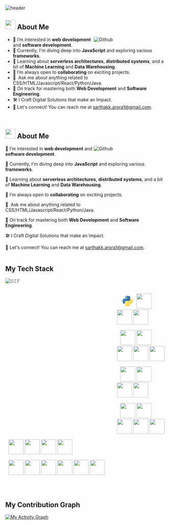 
![header](https://capsule-render.vercel.app/api?type=waving&color=gradient&customColorList=10&height=300&section=header&text=Hi,%20I'm%20Sarthak%20Arora%20!!%20👋&fontSize=65&fontAlignY=40&fontAlign=50&animation=fadeIn&desc=%E2%9C%85%20Full%20Stack%20Web%20Developer%20%7C%20%F0%9F%93%8A%20Data%20Visualization%20Analyst&descSize=26&descAlignY=65&descAlign=50&descColor=ffffff&descBg=true&descAnimate=true&fontAlignX=50)


<h2> <img src="https://cdn.edu.buncee.com/assets/48c9418aae96bd73814084fb7a379840/animation-imagination-speachbubble-0325820.gif" width=32px height=30px> About Me </h2>

<img width="45%" align="right" alt="Github" src="https://raw.githubusercontent.com/rahulbanerjee26/githubProfileReadmeGenerator/47a1a7b035154ce002fffc42e803b6ca8acbc4f3/gifs/git-header.svg" />


- 👀 I’m interested in **web development** and **software development**.
- 🌱 Currently, I'm diving deep into **JavaScript** and exploring various **frameworks**.
- 🧐 Learning about **serverless architectures**, **distributed systems**, and a bit of **Machine Learning** and **Data Warehousing**.
- 💞️ I’m always open to **collaborating** on exciting projects.
- 💬 &nbsp;Ask me about anything related to CSS/HTML/Javascript/React/Python/Java.
- 🌱 On track for mastering both **Web Development** and **Software Engineering**.
- 🛠 I Craft Digital Solutions that make an Impact.
- 📧 Let's connect! You can reach me at sarthakk.arora1@gmail.com.





<br>

<h2> <img src="https://cdn.edu.buncee.com/assets/48c9418aae96bd73814084fb7a379840/animation-imagination-speachbubble-0325820.gif" width=32px height=30px> About Me </h2>

<img width="45%" align="right" alt="Github" src="https://raw.githubusercontent.com/rahulbanerjee26/githubProfileReadmeGenerator/47a1a7b035154ce002fffc42e803b6ca8acbc4f3/gifs/git-header.svg" />

👀 I’m interested in **web development** and **software development**.

🌱 Currently, I'm diving deep into **JavaScript** and exploring various **frameworks**.

🧐 Learning about **serverless architectures**, **distributed systems**, and a bit of **Machine Learning** and **Data Warehousing**.

💞️ I’m always open to **collaborating** on exciting projects.

💬 &nbsp;Ask me about anything related to CSS/HTML/Javascript/React/Python/Java.

🌱 On track for mastering both **Web Development** and **Software Engineering**.

🛠 I Craft Digital Solutions that make an Impact.

📧 Let's connect! You can reach me at sarthakk.arora1@gmail.com.
&nbsp;
&nbsp;<br>
&nbsp;
&nbsp;


## My Tech Stack

<a><img align="left" height="470" width="350" alt="𝙶𝙸𝙵" src="https://i.imgur.com/mtxy6y7.png"></a>

<br> 
<br> 

<code><img style="margin-left: 10px;" height="47" width="47" src="https://raw.githubusercontent.com/github/explore/80688e429a7d4ef2fca1e82350fe8e3517d3494d/topics/python/python.png"></code>
<code><img height="47" width="47" src="https://skillicons.dev/icons?i=java&theme=light"></code>
<code><img height="47" width="47" src="https://skillicons.dev/icons?i=c&theme=light"></code>
<code><img height="47" width="47" src="https://skillicons.dev/icons?i=cpp&theme=light"></code>

<code><img style="margin-left: 10px;" height="47" width="47" src="https://skillicons.dev/icons?i=javascript&theme=light"></code>
<code><img height="47" width="47" src="https://skillicons.dev/icons?i=r&theme=light"></code>
<code><img height="47" width="47" src="https://skillicons.dev/icons?i=firebase&theme=light"></code>
<code><img height="47" width="47" src="https://skillicons.dev/icons?i=sqlite&theme=light"></code>
<code><img height="47" width="47" src="https://skillicons.dev/icons?i=mysql&theme=light"></code>

<code><img style="margin-left: 10px;" height="47" width="47" src="https://skillicons.dev/icons?i=html&theme=light"></code>
<code><img height="47" width="47" src="https://skillicons.dev/icons?i=css&theme=light"></code>
<code><img height="47" width="47" src="https://skillicons.dev/icons?i=react&theme=light"></code>
<code><img height="47" width="47" src="https://skillicons.dev/icons?i=nextjs&theme=light"></code>

<code><img style="margin-left: 10px;" height="47" width="47" src="https://skillicons.dev/icons?i=tailwind&theme=light"></code>
<code><img height="47" width="47" src="https://skillicons.dev/icons?i=bootstrap&theme=light"></code>
<code><img height="47" width="47" src="https://skillicons.dev/icons?i=aws&theme=light"></code>
<code><img height="47" width="47" src="https://skillicons.dev/icons?i=cloudflare&theme=light"></code>
<code><img height="47" width="47" src="https://skillicons.dev/icons?i=netlify&theme=light"></code>

<code><img style="margin-left: 10px;" height="47" width="47" src="https://skillicons.dev/icons?i=svg&theme=light"></code>
<code><img height="47" width="47" src="https://skillicons.dev/icons?i=figma&theme=light"></code>
<code><img height="47" width="47" src="https://skillicons.dev/icons?i=ps&theme=light"></code>
<code><img height="47" width="47" src="https://skillicons.dev/icons?i=git&theme=light"></code>

<code><img style="margin-left: 10px;" height="47" width="47" src="https://skillicons.dev/icons?i=github&theme=light"></code>
<code><img height="47" width="47" src="https://skillicons.dev/icons?i=gitlab&theme=light"></code>
<code><img height="47" width="47" src="https://skillicons.dev/icons?i=visualstudio&theme=light"></code>
<code><img height="47" width="47" src="https://skillicons.dev/icons?i=vscode&theme=light"></code>
<code><img height="47" width="47" src="https://skillicons.dev/icons?i=tensorflow&theme=light"></code>
<code><img height="47" width="47" src="https://skillicons.dev/icons?i=autocad&theme=light"></code>

<br>


<img src="https://i.postimg.cc/NFcy3t7v/ligne-gif-discord-line.gif)](https://postimg.cc/tZBC6LMB" width="1000" height="5" />


## My Contribution Graph

[![My Activity Graph](https://github-readme-activity-graph.vercel.app/graph?username=sarthakkarora&theme=github-dark)](https://github.com/sarthakkarora)
